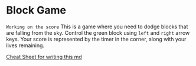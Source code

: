 # Block Game
`Working on the score`
This is a game where you need to dodge blocks that are falling from the sky. Control the green block using `left` and `right` arrow keys. 
Your score is represented by the timer in the corner, along with your lives remaining.

[Cheat Sheet for writing this md](https://www.markdownguide.org/cheat-sheet/)